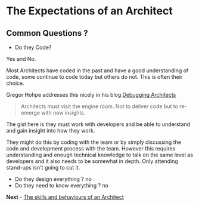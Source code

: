 
# The Expectations of an Architect

## Common Questions ?

 - Do they Code?

Yes and No.

Most Architects have coded in the past and have a good understanding of code, some continue to code today but others do not. This is often their choice.

Gregor Hohpe addresses this nicely in his blog [Debugging Architects](https://architectelevator.com/transformation/debugging-architect/)

> Architects must visit the engine room. Not to deliver code but to re-emerge with new insights.

The gist here is they must work with developers and be able to understand and gain insight into how they work.

They might do this by coding with the team or by simply discussing the code and development process with the team. However this requires understanding and enough technical knowledge to talk on the same level as developers and it also needs to be somewhat in depth. Only attending stand-ups isn't going to cut it.

 - Do they design everything ? no
 - Do they need to know everything ? no

**Next** - [The skills and behaviours of an Architect](./skills_of_an_architect.md)
